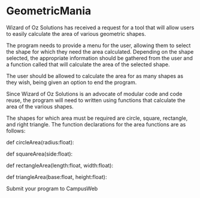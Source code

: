 # GeometricMania

Wizard of Oz Solutions has received a request for a tool that will allow users to easily calculate the area of various geometric shapes.

The program needs to provide a menu for the user, allowing them to select the shape for which they need the area calculated.  Depending on the shape selected, the appropriate information should be gathered from the user and a function called that will calculate the area of the selected shape.

The user should be allowed to calculate the area for as many shapes as they wish, being given an option to end the program.

Since Wizard of Oz Solutions is an advocate of modular code and code reuse, the program will need to written using functions that calculate the area of the various shapes.

The shapes for which area must be required are circle, square, rectangle, and right triangle.  The function declarations for the area functions are as follows:

  def circleArea(radius:float):

  def squareArea(side:float):
  
  def rectangleArea(length:float, width:float):
  
  def triangleArea(base:float, height:float):
  
Submit your program to CampusWeb


